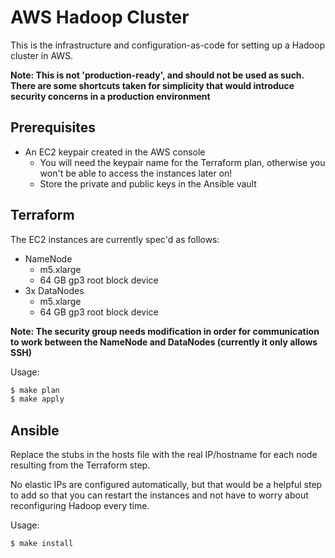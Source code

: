 # AWS Hadoop Cluster

This is the infrastructure and configuration-as-code for setting up a Hadoop cluster in AWS.

**Note: This is not 'production-ready', and should not be used as such. There are some shortcuts taken for simplicity that would introduce security concerns in a production environment**

## Prerequisites

- An EC2 keypair created in the AWS console
    - You will need the keypair name for the Terraform plan, otherwise you won't be able to access the instances later on!
    - Store the private and public keys in the Ansible vault

## Terraform

The EC2 instances are currently spec'd as follows:
- NameNode
    - m5.xlarge
    - 64 GB gp3 root block device
- 3x DataNodes
    - m5.xlarge
    - 64 GB gp3 root block device

**Note: The security group needs modification in order for communication to work between the NameNode and DataNodes (currently it only allows SSH)**

Usage:

```bash
$ make plan
$ make apply
```

## Ansible

Replace the stubs in the hosts file with the real IP/hostname for each node resulting from the Terraform step.

No elastic IPs are configured automatically, but that would be a helpful step to add so that you can restart the instances and not have to worry about reconfiguring Hadoop every time.

Usage:

```bash
$ make install
```